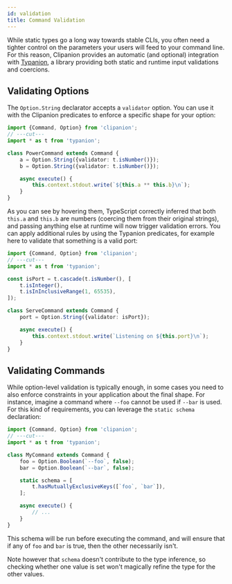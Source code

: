 ```yaml
---
id: validation
title: Command Validation
---
```


While static types go a long way towards stable CLIs, you often need a tighter control on the parameters your users will feed to your command line. For this reason, Clipanion provides an automatic (and optional) integration with [Typanion](https://github.com/arcanis/typanion), a library providing both static and runtime input validations and coercions.

## Validating Options

The `Option.String` declarator accepts a `validator` option. You can use it with the Clipanion predicates to enforce a specific shape for your option:

```ts twoslash
import {Command, Option} from 'clipanion';
// ---cut---
import * as t from 'typanion';

class PowerCommand extends Command {
    a = Option.String({validator: t.isNumber()});
    b = Option.String({validator: t.isNumber()});

    async execute() {
        this.context.stdout.write(`${this.a ** this.b}\n`);
    }
}
```

As you can see by hovering them, TypeScript correctly inferred that both `this.a` and `this.b` are numbers (coercing them from their original strings), and passing anything else at runtime will now trigger validation errors. You can apply additional rules by using the Typanion predicates, for example here to validate that something is a valid port:


```ts twoslash
import {Command, Option} from 'clipanion';
// ---cut---
import * as t from 'typanion';

const isPort = t.cascade(t.isNumber(), [
    t.isInteger(),
    t.isInInclusiveRange(1, 65535),
]);

class ServeCommand extends Command {
    port = Option.String({validator: isPort});

    async execute() {
        this.context.stdout.write(`Listening on ${this.port}\n`);
    }
}
```

## Validating Commands

While option-level validation is typically enough, in some cases you need to also enforce constraints in your application about the final shape. For instance, imagine a command where `--foo` cannot be used if `--bar` is used. For this kind of requirements, you can leverage the `static schema` declaration:

```ts twoslash
import {Command, Option} from 'clipanion';
// ---cut---
import * as t from 'typanion';

class MyCommand extends Command {
    foo = Option.Boolean(`--foo`, false);
    bar = Option.Boolean(`--bar`, false);

    static schema = [
        t.hasMutuallyExclusiveKeys([`foo`, `bar`]),
    ];

    async execute() {
        // ...
    }
}
```

This schema will be run before executing the command, and will ensure that if any of `foo` and `bar` is true, then the other necessarily isn't.

Note however that `schema` doesn't contribute to the type inference, so checking whether one value is set won't magically refine the type for the other values.
